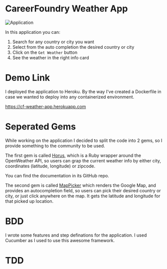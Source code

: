 # CareerFoundry Weather App

![Application](https://i.imgur.com/fslhAjX.png)

In this application you can:

1. Search for any country or city you want
2. Select from the auto completion the desired country or city
3. Click on the `Get Weather` button
4. See the weather in the right info card

# Demo Link

I deployed the application to Heroku. By the way I've created a Dockerfile in case we wanted to deploy into any containerized environment.

https://cf-weather-app.herokuapp.com

# Seperated Gems

While working on the application I decided to split the code into 2 gems, so I provide something to the community to be used.

The first gem is called [Horus](https://github.com/wazery/horus), which is a Ruby wrapper around the OpenWeather API, so users can grap the current weather info by either city, coordinates (latitude, longitude) or zipcode.

You can find the documentation in its GitHub repo.

The second gem is called [MapPicker](https://github.com/wazery/map_picker) which renders the Google Map, and provides an autocompletion field, so users can pick their desired country or city, or just click anywhere on the map. It gets the latitude and longitude for that picked up location.

# BDD

I wrote some features and step definations for the application. I used Cucumber as I used to use this awesome framework.

# TDD
